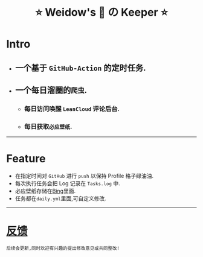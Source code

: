 <!--
 * @Author: Weidows
 * @Date: 2020-11-28 17:36:36
 * @LastEditors: Weidows
 * @LastEditTime: 2020-11-30 00:47:35
 * @FilePath: \undefinedg:\Repo\Keeper\README.md
 * @Description:
-->

<h1 align="center">

⭐️ Weidow's 🌈 の Keeper ⭐️

</h1>

# Intro

- ## 一个基于 `GitHub-Action` 的定时任务.
- ## 一个每日溜圈的`爬虫`.
  - ### 每日访问唤醒 `LeanCloud` 评论后台.
  - ### 每日获取`必应壁纸`.

---

# Feature

- 在指定时间对 `GitHub` 进行 `push` 以保持 Profile 格子绿油油.
- 每次执行任务会把 Log 记录在 `Tasks.log` 中.
- 必应壁纸存储在[Bing](./Bing/)里面.
- 任务都在`daily.yml`里面,可自定义修改.

---

# [反馈](https://weidows.github.io/tags/about)

    后续会更新,同时欢迎有兴趣的提出修改意见或共同整改!

